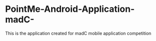 # PointMe-Android-Application-madC-
This is the application created for madC mobile application competition
